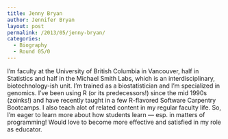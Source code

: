 ```yaml
---
title: Jenny Bryan
author: Jennifer Bryan
layout: post
permalink: /2013/05/jenny-bryan/
categories:
  - Biography
  - Round 05/0
---
```

I&#8217;m faculty at the University of British Columbia in Vancouver, half in Statistics and half in the Michael Smith Labs, which is an interdisciplinary, biotechnology-ish unit. I&#8217;m trained as a biostatistician and I&#8217;m specialized in genomics. I&#8217;ve been using R (or its predecessors!) since the mid 1990s (zoinks!) and have recently taught in a few R-flavored Software Carpentry Bootcamps. I also teach alot of related content in my regular faculty life. So, I&#8217;m eager to learn more about how students learn &#8212; esp. in matters of programming! Would love to become more effective and satisfied in my role as educator.
